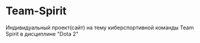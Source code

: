 # Team-Spirit
Индивидуальный проект(сайт) на тему киберспортивной команды Team Spirit в дисциплине "Dota 2"
